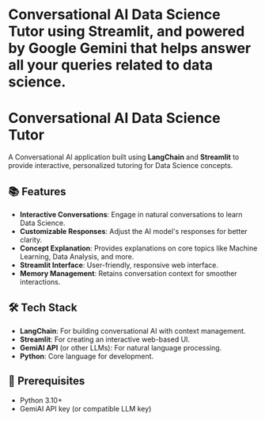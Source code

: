 # Conversational AI Data Science Tutor using Streamlit, and powered by Google Gemini that helps answer all your queries related to data science.


# Conversational AI Data Science Tutor

A Conversational AI application built using **LangChain** and **Streamlit** to provide interactive, personalized tutoring for Data Science concepts.

## 📚 Features
- **Interactive Conversations**: Engage in natural conversations to learn Data Science.
- **Customizable Responses**: Adjust the AI model's responses for better clarity.
- **Concept Explanation**: Provides explanations on core topics like Machine Learning, Data Analysis, and more.
- **Streamlit Interface**: User-friendly, responsive web interface.
- **Memory Management**: Retains conversation context for smoother interactions.

## 🛠️ Tech Stack
- **LangChain**: For building conversational AI with context management.
- **Streamlit**: For creating an interactive web-based UI.
- **GemiAI API** (or other LLMs): For natural language processing.
- **Python**: Core language for development.

## 📌 Prerequisites
- Python 3.10+
- GemiAI API key (or compatible LLM key)



